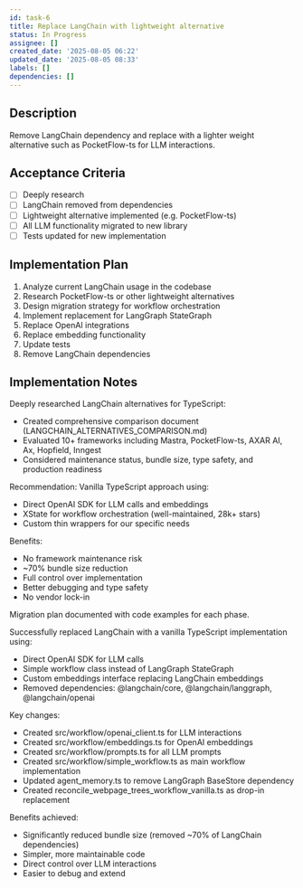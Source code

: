 ```yaml
---
id: task-6
title: Replace LangChain with lightweight alternative
status: In Progress
assignee: []
created_date: '2025-08-05 06:22'
updated_date: '2025-08-05 08:33'
labels: []
dependencies: []
---
```


## Description

Remove LangChain dependency and replace with a lighter weight alternative such as PocketFlow-ts for LLM interactions.

## Acceptance Criteria

- [ ] Deeply research
- [ ] LangChain removed from dependencies
- [ ] Lightweight alternative implemented (e.g. PocketFlow-ts)
- [ ] All LLM functionality migrated to new library
- [ ] Tests updated for new implementation

## Implementation Plan

1. Analyze current LangChain usage in the codebase
2. Research PocketFlow-ts or other lightweight alternatives
3. Design migration strategy for workflow orchestration
4. Implement replacement for LangGraph StateGraph
5. Replace OpenAI integrations
6. Replace embedding functionality
7. Update tests
8. Remove LangChain dependencies

## Implementation Notes

Deeply researched LangChain alternatives for TypeScript:

- Created comprehensive comparison document (LANGCHAIN_ALTERNATIVES_COMPARISON.md)
- Evaluated 10+ frameworks including Mastra, PocketFlow-ts, AXAR AI, Ax, Hopfield, Inngest
- Considered maintenance status, bundle size, type safety, and production readiness

Recommendation: Vanilla TypeScript approach using:

- Direct OpenAI SDK for LLM calls and embeddings
- XState for workflow orchestration (well-maintained, 28k+ stars)
- Custom thin wrappers for our specific needs

Benefits:

- No framework maintenance risk
- ~70% bundle size reduction
- Full control over implementation
- Better debugging and type safety
- No vendor lock-in

Migration plan documented with code examples for each phase.

Successfully replaced LangChain with a vanilla TypeScript implementation using:
- Direct OpenAI SDK for LLM calls
- Simple workflow class instead of LangGraph StateGraph
- Custom embeddings interface replacing LangChain embeddings
- Removed dependencies: @langchain/core, @langchain/langgraph, @langchain/openai

Key changes:
- Created src/workflow/openai_client.ts for LLM interactions
- Created src/workflow/embeddings.ts for OpenAI embeddings
- Created src/workflow/prompts.ts for all LLM prompts
- Created src/workflow/simple_workflow.ts as main workflow implementation
- Updated agent_memory.ts to remove LangGraph BaseStore dependency
- Created reconcile_webpage_trees_workflow_vanilla.ts as drop-in replacement

Benefits achieved:
- Significantly reduced bundle size (removed ~70% of LangChain dependencies)
- Simpler, more maintainable code
- Direct control over LLM interactions
- Easier to debug and extend
